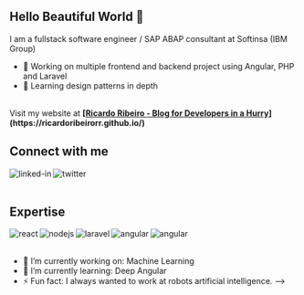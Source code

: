 ## Hello Beautiful World 👋
I am a fullstack software engineer / SAP ABAP consultant at Softinsa (IBM Group)
- 🔭 Working on multiple frontend and backend project using Angular, PHP and Laravel
- 🌱 Learning design patterns in depth
<br>
Visit my website at <b>[<a href="http://www.RicardoRibeirorr.github.io">Ricardo Ribeiro - Blog for Developers in a Hurry</a>](https://ricardoribeirorr.github.io/)</b>

## Connect with me
[<img align="left" alt="linked-in" src="https://img.shields.io/badge/linkedin-%230077B5.svg?&style=for-the-badge&logo=linkedin&logoColor=white" />](https://www.linkedin.com/in/ricardo-ribeiro-5a788712b/)
[<img align="left" alt="twitter" src="https://img.shields.io/badge/twitter-%231DA1F2.svg?&style=for-the-badge&logo=twitter&logoColor=white" />](https://twitter.com/Ricardo_oRibeir)
<br>
<br>

## Expertise
<img align="left" alt="react" src="https://img.shields.io/badge/react%20-%2320232a.svg?&style=for-the-badge&logo=react&logoColor=%2361DAFB" />
<img align="left" alt="nodejs" src="https://img.shields.io/badge/node.js%20-%2343853D.svg?&style=for-the-badge&logo=node.js&logoColor=white" />
<img align="left" alt="laravel" src="https://img.shields.io/badge/laravel-%23316192.svg?&style=for-the-badge&logo=laravel&logoColor=white" />
<img align="left" alt="angular" src="https://img.shields.io/badge/angular-3DDC84?logo=angular&logoColor=white&style=for-the-badge" />
<img align="left" alt="angular" src="https://img.shields.io/badge/SAP-0FAAFF?style=for-the-badge&logo=sap&logoColor=white" />

<br>
<br>

- 🔭 I’m currently working on: Machine Learning
- 🌱 I’m currently learning: Deep Angular
- ⚡ Fun fact: I always wanted to work at robots artificial intelligence.
-->
